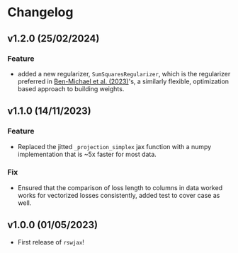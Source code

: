 # Changelog

<!--next-version-placeholder-->

## v1.2.0 (25/02/2024)

### Feature

- added a new regularizer, `SumSquaresRegularizer`, which is the regularizer preferred in [Ben-Michael et al. (2023)](https://www.cambridge.org/core/journals/political-analysis/article/multilevel-calibration-weighting-for-survey-data/CCB1183BA82E7589F4187DE23406C153?utm_source=pocket_saves)'s,
a similarly flexible, optimization based approach to building weights.

## v1.1.0 (14/11/2023)

### Feature

- Replaced the jitted `_projection_simplex` jax function with a numpy implementation that is ~5x faster for most data.

### Fix

- Ensured that the comparison of loss length to columns in data worked works for vectorized losses consistently, added test to cover case as well.


## v1.0.0 (01/05/2023)

- First release of `rswjax`!